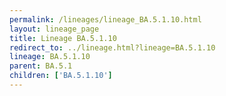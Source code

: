 ```yaml
---
permalink: /lineages/lineage_BA.5.1.10.html
layout: lineage_page
title: Lineage BA.5.1.10
redirect_to: ../lineage.html?lineage=BA.5.1.10
lineage: BA.5.1.10
parent: BA.5.1
children: ['BA.5.1.10']
---
```

